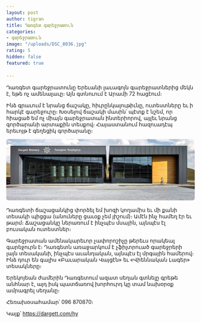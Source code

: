 ```yaml
---
layout: post
author: tigran
title: Դառգետ գարեջրատուն
categories:
- գարեջրատուն
image: "/uploads/DSC_8036.jpg"
rating: 5
hidden: false
featured: true

---
```

Դառգետ գարեջրատունը Երեւանի լաւագոյն գարեջրատներից մեկն է, եթե ոչ ամենալաւը։ Այն գտնուում է Արամի 72 հացէում։

Ինձ գրաւում է նրանց ճաշակը, հիւրընկալութիւնը, ուտեստները եւ ի հարկէ գարեջուրը։ Խօսելով ճաշակի մասին՝ պէտք է նշեմ, որ հիացած եմ ոչ միայն գարեջրատան ինտերիորով, այլեւ նրանց գործարանի արտաքին տեսքով։ Հայաստանում հազուադէպ երեւոյթ է գեղեցիկ գործարանը։

![](/uploads/brewery-image.jpg)

Դառգետի ճաշացանկից փորձել եմ խոզի կողամիս եւ մի քանի տեսակի պիցցա (անուները ցաւօք չեմ յիշում)։ Ամէն ինչ համեղ էր եւ թարմ։ Ճաշացանկը ներառում է ինչպէս մսային, այնպէս էլ բուսական ուտեստներ։

Գարեջրատան ամենակարեւոր չափորոշիչը թերեւս որակեալ գարեջուրն է։ Դառգետն առաջարկում է չֆիլտրուած գարեջրերի լայն տեսականի, ինչպէս աւանդական, այնպէս էլ մրգային համերով։ Ինձ դուր են գալիս «Բաւարական Վայցէն» եւ «Վիեննական Լագեր» տեսակները։

Երեկոյեան ժամերին Դառգետում ազատ սեղան գտնելը գրեթե անհնար է, այդ իսկ պատճառով խորհուրդ կը տամ նախօրօք ամրագրել սեղանը։

Հեռախօսահամար՝ 096 870870։

Կայք՝ https://dargett.com/hy